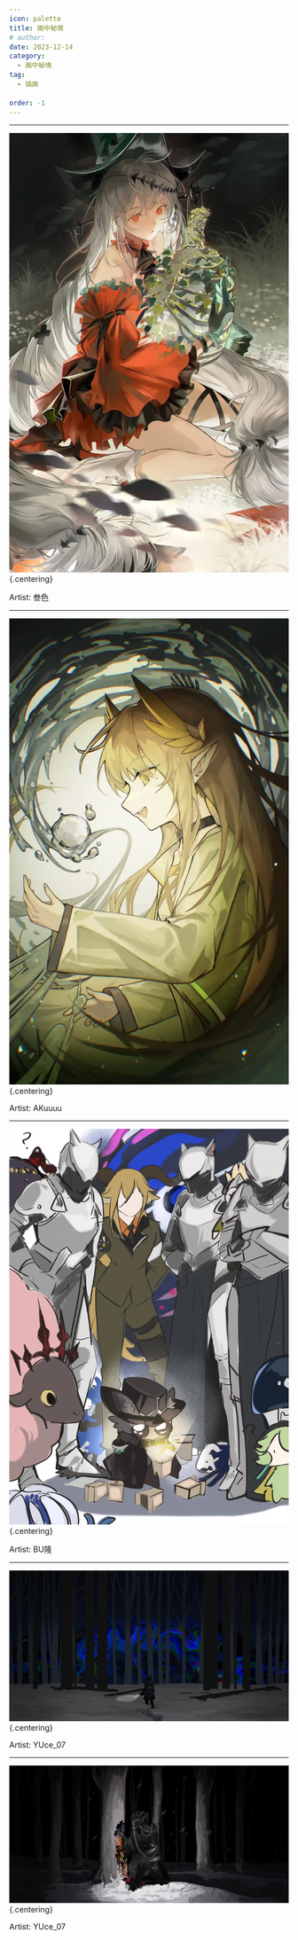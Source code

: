 ```yaml
---
icon: palette
title: 画中秘境
# author: 
date: 2023-12-14
category:
  - 画中秘境
tag:
  - 插画

order: -1
---
```

<!-- more -->

---

![](./res/illustration/独立插（叁色）.webp) {.centering}

Artist: 叁色

---

![](./res/illustration/独立插（AKuuuu）.webp) {.centering}

Artist: AKuuuu

---

![](./res/illustration/盲盒独立插乐乐乐（BU隆）.webp) {.centering}

Artist: BU隆

---

![](./res/illustration/迷失（YUce_07）.webp) {.centering}

Artist: YUce_07

---

![](./res/illustration/黑色的雪（YUce_07）.webp) {.centering}

Artist: YUce_07

<FakeAds />
